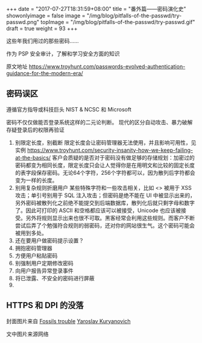 +++
date = "2017-07-27T18:31:59+08:00"
title = "番外篇——密码演化史"
showonlyimage = false
image = "/img/blog/pitfalls-of-the-passwd/try-passwd.png"
topImage = "/img/blog/pitfalls-of-the-passwd/try-passwd.gif"
draft = true
weight = 93
+++

这些年我们用过的那些密码……
<!--more-->

作为 PSP 安全审计，了解和学习安全方面的知识

原文地址 https://www.troyhunt.com/passwords-evolved-authentication-guidance-for-the-modern-era/

## 密码误区

遵循官方指导或科技巨头 NIST & NCSC 和 Microsoft

密码不仅仅做能否登录系统这样的二元论判断。
现代的区分自动攻击、暴力破解
存疑登录后的权限再验证

1. 别限定长度，别截断
    限定长度会让密码管理器无法使用，并且影响可用性，见实例
      https://www.troyhunt.com/security-insanity-how-we-keep-failing-at-the-basics/
    客户会质疑的是否对于密码没有做足够的存储规划：加密过的密码都变为相同长度，限定长度只会让人觉得你是在用明文和比较的固定长度的表字段保存密码。无论64个字符，256个字符都可以，因为散列后字符都会变为一样的长度。
2. 别用复杂规则折磨用户
    某些特殊字符和一些攻击相关，比如 <> 被用于 XSS 攻击；单引号别用于 SQL 注入攻击；但密码是绝不能在 UI 中被显示出来的，另外密码被散列化之前绝不能提交到后端数据库，散列化后就只剩字母和数字了。因此可打印的 ASCII 和空格都应该可以被接受，Unicode 也应该被接受。另外将规则显示出来也很不可取。黑客经常会利用这些规则。而客户不断尝试后弄了个勉强符合规则的弱密码，还对你的网站很生气。这个密码可能会被用到多处。
3. 还在要用户做密码提示设置？
4. 拥抱密码管理器
5. 方便用户粘贴密码
6. 别强制用户定期修改密码
7. 向用户报告异常登录事件
8. 将已泄露、不安全的密码进行屏蔽
9.



## HTTPS 和 DPI 的没落


封面图片来自 [Fossils trouble](https://dribbble.com/shots/2448430-Fossils-trouble) <a href="https://dribbble.com/cjiabka"><i class="fa fa-dribbble" aria-hidden="true"></i> Yaroslav Kuryanovich</a>  

文中图片来源网络
